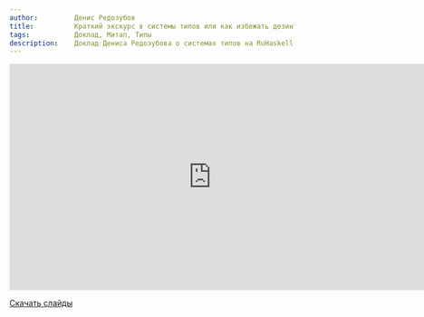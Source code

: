 ```yaml
---
author:         Денис Редозубов
title:          Краткий экскурс в системы типов или как избежать дезинтеграции.
tags:           Доклад, Митап, Типы
description:    Доклад Дениса Редозубова о системах типов на RuHaskell.Meetup 2015 Summer.
---
```


<nobr><iframe
width="711" height="400"
src="https://www.youtube.com/embed/dCvV04XgYx0"
frameborder="0" allowfullscreen></iframe><iframe
src="https://www.slideshare.net/slideshow/embed_code/key/fJzueensdymf0E"
width="476" height="400"
frameborder="0" marginwidth="0" marginheight="0" scrolling="no"></iframe></nobr>

[Скачать слайды](/files/meetup-2015-summer/2_TS-ruhaskell.ru.pdf)
